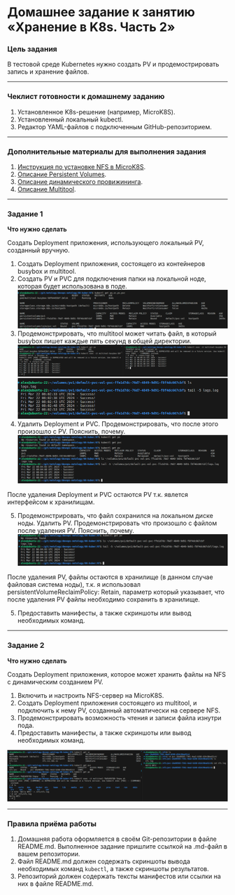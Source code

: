 # Домашнее задание к занятию «Хранение в K8s. Часть 2»

### Цель задания

В тестовой среде Kubernetes нужно создать PV и продемострировать запись и хранение файлов.

------

### Чеклист готовности к домашнему заданию

1. Установленное K8s-решение (например, MicroK8S).
2. Установленный локальный kubectl.
3. Редактор YAML-файлов с подключенным GitHub-репозиторием.

------

### Дополнительные материалы для выполнения задания

1. [Инструкция по установке NFS в MicroK8S](https://microk8s.io/docs/nfs). 
2. [Описание Persistent Volumes](https://kubernetes.io/docs/concepts/storage/persistent-volumes/). 
3. [Описание динамического провижининга](https://kubernetes.io/docs/concepts/storage/dynamic-provisioning/). 
4. [Описание Multitool](https://github.com/wbitt/Network-MultiTool).

------

### Задание 1

**Что нужно сделать**

Создать Deployment приложения, использующего локальный PV, созданный вручную.

1. Создать Deployment приложения, состоящего из контейнеров busybox и multitool.
2. Создать PV и PVC для подключения папки на локальной ноде, которая будет использована в поде.
![ScreenShot](https://github.com/estomper/devops-netology/blob/main/08-kuber/07/img/1.png)  
3. Продемонстрировать, что multitool может читать файл, в который busybox пишет каждые пять секунд в общей директории. 
![ScreenShot](https://github.com/estomper/devops-netology/blob/main/08-kuber/07/img/2.png)
![ScreenShot](https://github.com/estomper/devops-netology/blob/main/08-kuber/07/img/3.png)
4. Удалить Deployment и PVC. Продемонстрировать, что после этого произошло с PV. Пояснить, почему.
![ScreenShot](https://github.com/estomper/devops-netology/blob/main/08-kuber/07/img/4.png)
  
После удаления Deployment и PVC остаются PV т.к. явлется интерфейсом к хранилищам.
  
5. Продемонстрировать, что файл сохранился на локальном диске ноды. Удалить PV.  Продемонстрировать что произошло с файлом после удаления PV. Пояснить, почему.
![ScreenShot](https://github.com/estomper/devops-netology/blob/main/08-kuber/07/img/5.png)
  
После удаления PV, файлы остаются в хранилище (в данном случае файловая система ноды), т.к. я использовал persistentVolumeReclaimPolicy: Retain, параметр который указывает, что после удаления PV файлы необходимо сохранить в хранилище.

5. Предоставить манифесты, а также скриншоты или вывод необходимых команд.

------

### Задание 2

**Что нужно сделать**

Создать Deployment приложения, которое может хранить файлы на NFS с динамическим созданием PV.

1. Включить и настроить NFS-сервер на MicroK8S.
2. Создать Deployment приложения состоящего из multitool, и подключить к нему PV, созданный автоматически на сервере NFS.
3. Продемонстрировать возможность чтения и записи файла изнутри пода. 
4. Предоставить манифесты, а также скриншоты или вывод необходимых команд.

![ScreenShot](https://github.com/estomper/devops-netology/blob/main/08-kuber/07/img/6.png)

------

### Правила приёма работы

1. Домашняя работа оформляется в своём Git-репозитории в файле README.md. Выполненное задание пришлите ссылкой на .md-файл в вашем репозитории.
2. Файл README.md должен содержать скриншоты вывода необходимых команд `kubectl`, а также скриншоты результатов.
3. Репозиторий должен содержать тексты манифестов или ссылки на них в файле README.md.